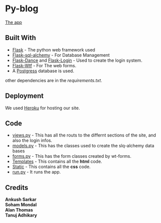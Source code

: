# Py-blog

[The app](https://py-bl0g.herokuapp.com/home)

## Built With

* [Flask](http://flask.palletsprojects.com/en/1.1.x/) - The python web framework used
* [Flask-sql-alchemy](https://flask-sqlalchemy.palletsprojects.com/en/2.x/) - For Database Management
* [Flask-Dance](https://flask-dance.readthedocs.io/en/latest/) and [Flask-Login](https://flask-login.readthedocs.io/en/latest/) - Used to create the login system.
* [Flask-Wtf](https://flask-wtf.readthedocs.io/en/stable/) - For The web forms.
* A [Postgress](https://www.postgresql.org/) database is used.

other dependencies are in the _requirements.txt_. 

## Deployment

We used [Heroku](https://www.heroku.com/) for hosting our site.

## Code
* [views.py](app/views.py) - This has all the routs to the differnt sections of the site, and also the login infos.
* [models.py](app/models.py) - This has the classes used to create the slq-alchemy data bases
* [forms.py](app/forms.py) - This has the form classes created by wt-forms.
* [Templates](app/html) - This contains all the __html__ code.
* [Static](app/Static/css) -  This contains all the __css__ code.
* [run.py](run.py) - It runs the app.

## Credits
__Ankush Sarkar__ </br>
__Soham Mondal__ </br>
__Alan Thomas__ </br>
__Tanuj Adhikary__ </br>
